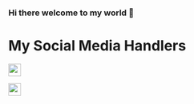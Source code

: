 ### Hi there welcome to my world 👋

<h1><b>My Social Media Handlers</b></h1>

<p><a href="https://www.linkedin.com/in/suggu-sandeep-4b572a1a1?lipi=urn%3Ali%3Apage%3Ad_flagship3_profile_view_base_contact_details%3B0z2e%2BxMzQdqq57GsPSdVGQ%3D%3D" rel="nofollow"><img src="https://camo.githubusercontent.com/69d105983e648a783833c09ebc1c1cf0fe2ee14b/68747470733a2f2f696d6167652e666c617469636f6e2e636f6d2f69636f6e732f706e672f3531322f3137342f3137343835372e706e67" width="25px;" data-canonical-src="https://image.flaticon.com/icons/png/512/174/174857.png" style="max-width:100%;"></a>     

<a href="https://www.instagram.com/sandeepreddysuggu/" rel="nofollow"><img src="https://camo.githubusercontent.com/2c8cc7eddbab53ac945085bad662b186691e80f1/68747470733a2f2f696d6167652e666c617469636f6e2e636f6d2f69636f6e732f706e672f3531322f3137342f3137343835352e706e67" width="25px;" data-canonical-src="https://image.flaticon.com/icons/png/512/174/174855.png" style="max-width:100%;"></a>     
